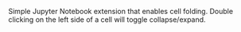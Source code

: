 Simple Jupyter Notebook extension that enables cell folding. 
Double clicking on the left side of a cell will toggle collapse/expand.